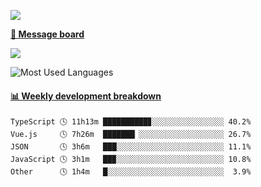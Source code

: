 [![](https://count.getloli.com/get/@SmaIIstars.github.readme)](https://count.getloli.com/)


[**💬 Message board**](https://chat.getloli.com/room/@SmaIIstars.github)

[![](https://chat.getloli.com/room/@SmaIIstars.github/svg?width=600&height=100&limit=20&theme=light&fontSize=14)](https://chat.getloli.com/room/@SmaIIstars.github)


![Most Used Languages](https://github-readme-stats.vercel.app/api/top-langs/?username=SmaIIstars&theme=dark&layout=compact)

<!-- waka-box start -->
#### <a href="https://gist.github.com/e31f5e1b7a15ee54e2fc8fca68aa5e2b" target="_blank">📊 Weekly development breakdown</a>
```text
TypeScript 🕓 11h13m ██████████▊░░░░░░░░░░░░░░░░ 40.2%
Vue.js     🕓 7h26m  ███████▏░░░░░░░░░░░░░░░░░░░ 26.7%
JSON       🕓 3h6m   ███░░░░░░░░░░░░░░░░░░░░░░░░ 11.1%
JavaScript 🕓 3h1m   ██▉░░░░░░░░░░░░░░░░░░░░░░░░ 10.8%
Other      🕓 1h4m   █░░░░░░░░░░░░░░░░░░░░░░░░░░  3.9%
```
<!-- Powered by https://github.com/YouEclipse/waka-box-go . -->
<!-- waka-box end -->
